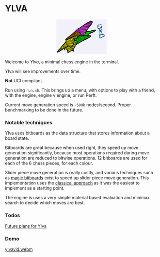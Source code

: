 # YLVA

<p align="center" width="100%">
    <img width="33%" src="ylva.jpg">
</p>

Welcome to *Ylva*, a minimal chess engine in the terminal. 

Ylva will see improvements over time.

**Not** UCI compliant. 

Run using `run.sh`. This brings up a menu, with options to play with a friend, with the engine, engine v engine, or run Perft.
 
Current move generation speed is `~500k` nodes/second. Proper benchmarking to be done in the future.

### Notable techniques

Ylva uses bitboards as the data structure that stores information about a board state. 

Bitboards are great because when used right, they speed up move generation significantly, because most operations required during move generation are reduced to bitwise operations. 12 bitboards are used for each of the 6 chess pieces, for each colour. 

Slider piece move generation is really costly, and various techniques such as [magic bitboards](https://www.chessprogramming.org/Magic_Bitboards) exist to speed up slider piece move generation. This implementation uses the [classical approach](https://www.chessprogramming.org/Classical_Approach) as it was the easiest to implement as a starting point.

The engine is uses a very simple material based evaluation and minimax search to decide which moves are best.

### Todos

[Future plans for Ylva](https://github.com/IlanIwumbwe/Ylva/issues/2)

### Demo

[ylvavid.webm](https://github.com/IlanIwumbwe/Ylva/assets/56346800/16319713-d396-4238-bd31-d42e1c36ef8f)
